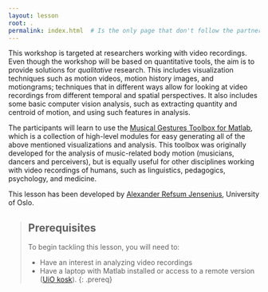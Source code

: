 ```yaml
---
layout: lesson
root: .
permalink: index.html  # Is the only page that don't follow the partner /:path/index.html
---
```


This workshop is targeted at researchers working with video recordings. Even though the workshop will be based on quantitative tools, the aim is to provide solutions for *qualitative* research. This includes visualization techniques such as motion videos, motion history images, and motiongrams; techniques that in  different ways allow for looking at video recordings from different temporal and spatial perspectives. It also includes some basic computer vision analysis, such as extracting quantity and centroid of motion, and using such features in analysis.

The participants will learn to use the [Musical Gestures Toolbox for Matlab](https://github.com/fourMs/MGT), which is a collection of high-level modules for easy generating all of the above mentioned visualizations and analysis. This toolbox was originally developed for the analysis of music-related body motion (musicians, dancers and perceivers), but is equally useful for other disciplines working with video recordings of humans, such as linguistics, pedagogics, psychology, and medicine. 

This lesson has been developed by [Alexander Refsum Jensenius](http://people.uio.no/alexanje), University of Oslo.

> ## Prerequisites
>
> To begin tackling this lesson, you will need to:
>
> - Have an interest in analyzing video recordings 
> - Have a laptop with Matlab installed or access to a remote version ([UiO kosk](http://view.uio.no)). 
{: .prereq}
